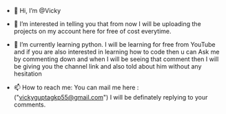 - 👋 Hi, I’m @Vicky
- 👀 I’m interested in telling you that from now I will be uploading the projects on my account here for free of cost everytime. 
     
- 🌱 I’m currently learning python. I will be learning for free from YouTube and if you are also interested in learning how to code then u can
Ask me by commenting down and when I will be seeing that comment then I will be giving you the channel link and also told about him without any hesitation

- 📫 How to reach me: You can mail me here : ("vickyguptagkp55@gmail.com") 
                      I will be definately replying to your comments. 
<!---
Vicky16032205/Vicky16032205 is a ✨ special ✨ repository because its `README.md` (this file) appears on your GitHub profile.
You can click the Preview link to take a look at your changes.
--->
